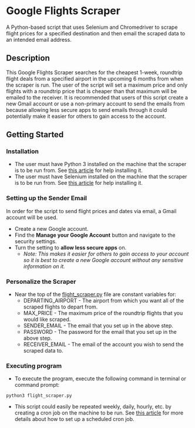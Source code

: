 # Google Flights Scraper

A Python-based script that uses Selenium and Chromedriver to scrape flight prices for a specified destination and then email the scraped data to an intended email address.

## Description

This Google Flights Scraper searches for the cheapest 1-week, roundtrip flight deals from a specified airport in the upcoming 6 months from when the scraper is run. The user of the script will set a maximum price and only flights with a roundtrip price that is cheaper than that maximum will be emailed to the receiver. It is recommended that users of this script create a new Gmail account or use a non-primary account to send the emails from because allowing less secure apps to send emails through it could potentially make it easier for others to gain access to the account.

## Getting Started

### Installation

* The user must have Python 3 installed on the machine that the scraper is to be run from. See [this article](https://realpython.com/installing-python/) for help installing it.
* The user must have Selenium installed on the machine that the scraper is to be run from. See [this article](https://www.geeksforgeeks.org/how-to-install-selenium-in-python/) for help installing it.

### Setting up the Sender Email

In order for the script to send flight prices and dates via email, a Gmail account will be used.

* Create a new Google account.
* Find the **Manage your Google Account** button and navigate to the security settings.
* Turn the setting to **allow less secure apps** on. 
  * *Note: This makes it easier for others to gain access to your account so it is best to create a new Google account without any sensitive information on it.*

### Personalize the Scraper

* Near the top of the [flight_scraper.py](https://github.com/cameronmolen/flight-scraper/blob/main/flight_scraper.py) file are constant variables for:
  * DEPARTING_AIRPORT - The airport from which you want all of the scraped flights to depart from.
  * MAX_PRICE - The maximum price of the roundtrip flights that you would like scraped.
  * SENDER_EMAIL - The email that you set up in the above step.
  * PASSWORD - The password for the email that you set up in the above step.
  * RECEIVER_EMAIL - The email of the account you wish to send the scraped data to.

### Executing program

* To execute the program, execute the following command in terminal or command prompt:
```
python3 flight_scraper.py
```
* This script could easily be repeated weekly, daily, hourly, etc. by creating a cron job on the machine to be run. See [this article](http://researchhubs.com/post/computing/linux-cmd/cron-repeat-jobs.html) for more details about how to set up a scheduled cron job.
